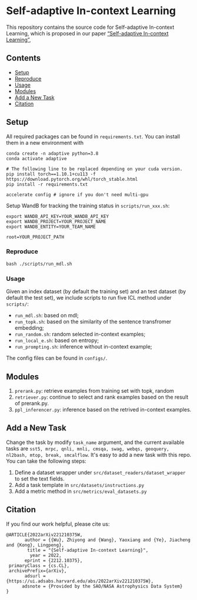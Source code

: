 # Self-adaptive In-context Learning
This repository contains the source code for Self-adaptive In-context Learning, which is proposed in our paper [“Self-adaptive In-context Learning”](https://arxiv.org/abs/2212.10375), 

## Contents
* [Setup](#setup)
* [Reproduce](#reproduce)
* [Usage](#usage)
* [Modules](#modules)
* [Add a New Task](#add-a-new-task)
* [Citation](#citation)

## Setup
All required packages can be found in ``requirements.txt``. 
You can install them in a new environment with 
```shell
conda create -n adaptive python=3.8
conda activate adaptive

# The following line to be replaced depending on your cuda version.
pip install torch==1.10.1+cu113 -f https://download.pytorch.org/whl/torch_stable.html
pip install -r requirements.txt

accelerate config # ignore if you don't need multi-gpu
```

Setup WandB for tracking the training status in `scripts/run_xxx.sh`:
```shell
export WANDB_API_KEY=YOUR_WANDB_API_KEY
export WANDB_PROJECT=YOUR_PROJECT_NAME
export WANDB_ENTITY=YOUR_TEAM_NAME

root=YOUR_PROJECT_PATH
```

### Reproduce
```shell
bash ./scripts/run_mdl.sh
```

### Usage
Given an index dataset (by default the training set) and an test dataset (by default the test set), we include scripts to run five ICL method under `scripts/`:
- `run_mdl.sh`: based on mdl;
- `run_topk.sh`: based on the similarity of the sentence transfromer embedding;
- `run_random.sh`: random selected in-context examples;
- `run_local_e.sh`: based on entropy;
- `run_prompting.sh`: inference without in-context example;

The config files can be found in `configs/`.

## Modules
1. `prerank.py`: retrieve examples from training set with topk, random
2. `retriever.py`: continue to select and rank examples based on the result of prerank.py.
3. `ppl_inferencer.py`: inference based on the retrived in-context examples. 

## Add a New Task
Change the task by modify `task_name` argument, and the current available tasks are `sst5, mrpc, qnli, mnli, cmsqa, swag, webqs, geoquery, nl2bash, mtop, break, smcalflow`.
It's easy to add a new task with this repo. You can take the following steps:
1. Define a dataset wrapper under `src/dataset_readers/dataset_wrapper` to set the text fields.
2. Add a task template in `src/datasets/instructions.py`
3. Add a metric method in `src/metrics/eval_datasets.py`

## Citation
If you find our work helpful, please cite us:
```
@ARTICLE{2022arXiv221210375W,
       author = {{Wu}, Zhiyong and {Wang}, Yaoxiang and {Ye}, Jiacheng and {Kong}, Lingpeng},
        title = "{Self-adaptive In-context Learning}",
         year = 2022,
       eprint = {2212.10375},
 primaryClass = {cs.CL},
 archivePrefix={arXiv},
       adsurl = {https://ui.adsabs.harvard.edu/abs/2022arXiv221210375W},
      adsnote = {Provided by the SAO/NASA Astrophysics Data System}
}
```
